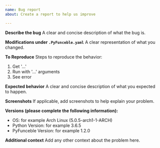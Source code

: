 ```yaml
---
name: Bug report
about: Create a report to help us improve

---
```


**Describe the bug**
A clear and concise description of what the bug is.

**Modifications under `.PyFunceble.yaml`**
A clear representation of what you changed.

**To Reproduce**
Steps to reproduce the behavior:
1. Get '...'
2. Run with '...' arguments
4. See error

**Expected behavior**
A clear and concise description of what you expected to happen.

**Screenshots**
If applicable, add screenshots to help explain your problem.

**Versions (please complete the following information):**
  - OS: for example Arch Linux (5.0.5-arch1-1-ARCH)
  - Python Version: for example 3.6.5
  - PyFunceble Version: for example 1.2.0

**Additional context**
Add any other context about the problem here.
